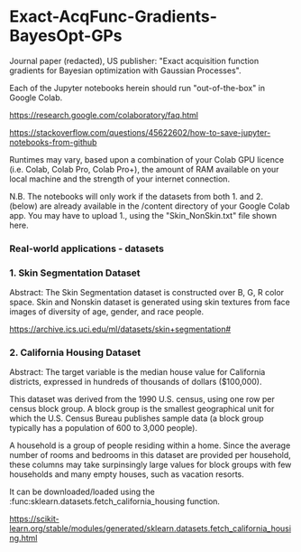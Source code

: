 # Exact-AcqFunc-Gradients-BayesOpt-GPs
Journal paper (redacted), US publisher: "Exact acquisition function gradients for Bayesian optimization with Gaussian Processes".

Each of the Jupyter notebooks herein should run "out-of-the-box" in Google Colab.

https://research.google.com/colaboratory/faq.html

https://stackoverflow.com/questions/45622602/how-to-save-jupyter-notebooks-from-github

Runtimes may vary, based upon a combination of your Colab GPU licence (i.e. Colab, Colab Pro, Colab Pro+), the amount of RAM available on your local machine and the strength of your internet connection.

N.B. The notebooks will only work if the datasets from both 1. and 2. (below) are already available in the /content directory of your Google Colab app. You may have to upload 1., using the "Skin_NonSkin.txt" file shown here.

### Real-world applications - datasets ###

### 1. Skin Segmentation Dataset ### 

Abstract: The Skin Segmentation dataset is constructed over B, G, R color space. Skin and Nonskin dataset is generated using skin textures from face images of diversity of age, gender, and race people.

https://archive.ics.uci.edu/ml/datasets/skin+segmentation#

### 2. California Housing Dataset ### 

Abstract: The target variable is the median house value for California districts, expressed in hundreds of thousands of dollars ($100,000).

This dataset was derived from the 1990 U.S. census, using one row per census block group. A block group is the smallest geographical unit for which the U.S. Census Bureau publishes sample data (a block group typically has a population of 600 to 3,000 people).

A household is a group of people residing within a home. Since the average number of rooms and bedrooms in this dataset are provided per household, these columns may take surpinsingly large values for block groups with few households and many empty houses, such as vacation resorts.

It can be downloaded/loaded using the :func:sklearn.datasets.fetch_california_housing function.

https://scikit-learn.org/stable/modules/generated/sklearn.datasets.fetch_california_housing.html
